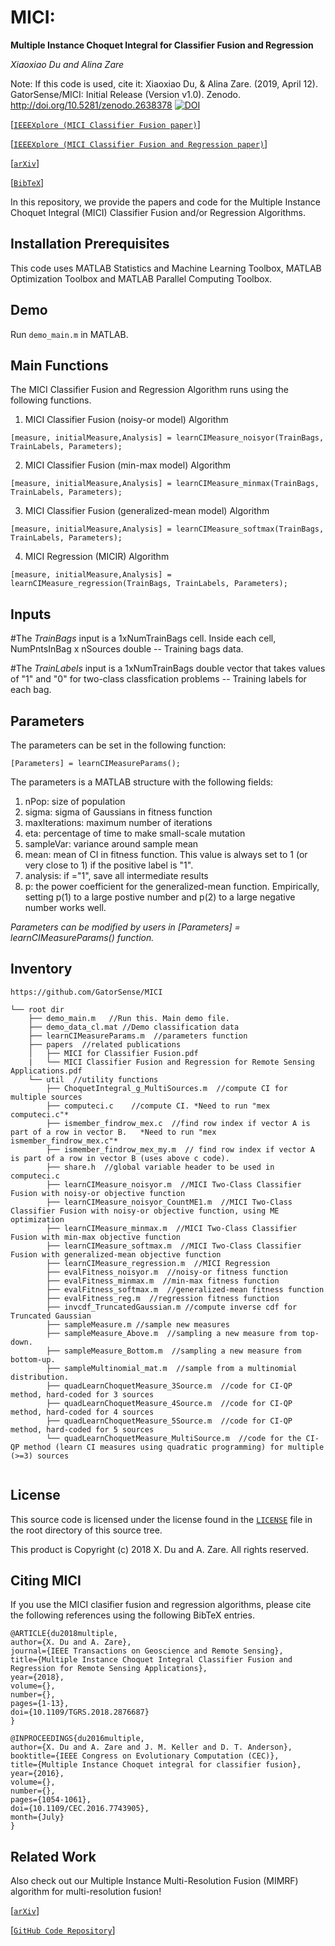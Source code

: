 # MICI:
**Multiple Instance Choquet Integral for Classifier Fusion and Regression**

_Xiaoxiao Du and Alina Zare_

Note: If this code is used, cite it: Xiaoxiao Du, & Alina Zare. (2019, April 12). GatorSense/MICI: Initial Release (Version v1.0). Zenodo. http://doi.org/10.5281/zenodo.2638378  [![DOI](https://zenodo.org/badge/DOI/10.5281/zenodo.2638378.svg)](https://doi.org/10.5281/zenodo.2638378)

[[`IEEEXplore (MICI Classifier Fusion paper)`](https://ieeexplore.ieee.org/document/7743905)]

[[`IEEEXplore (MICI Classifier Fusion and Regression paper)`](https://ieeexplore.ieee.org/document/8528500)]

[[`arXiv`](https://arxiv.org/abs/1803.04048)]

[[`BibTeX`](#CitingMICI)]


In this repository, we provide the papers and code for the Multiple Instance Choquet Integral (MICI) Classifier Fusion and/or Regression Algorithms.

## Installation Prerequisites

This code uses MATLAB Statistics and Machine Learning Toolbox,
MATLAB Optimization Toolbox and MATLAB Parallel Computing Toolbox.

## Demo

Run `demo_main.m` in MATLAB.

## Main Functions

The MICI Classifier Fusion and Regression Algorithm runs using the following functions.

1. MICI Classifier Fusion (noisy-or model) Algorithm  

```[measure, initialMeasure,Analysis] = learnCIMeasure_noisyor(TrainBags, TrainLabels, Parameters);```

2. MICI Classifier Fusion (min-max model) Algorithm

 ```[measure, initialMeasure,Analysis] = learnCIMeasure_minmax(TrainBags, TrainLabels, Parameters);```

3. MICI Classifier Fusion (generalized-mean model) Algorithm

```[measure, initialMeasure,Analysis] = learnCIMeasure_softmax(TrainBags, TrainLabels, Parameters);```

4. MICI Regression (MICIR) Algorithm

```[measure, initialMeasure,Analysis] = learnCIMeasure_regression(TrainBags, TrainLabels, Parameters);```


## Inputs

#The *TrainBags* input is a 1xNumTrainBags cell. Inside each cell, NumPntsInBag x nSources double -- Training bags data.

#The *TrainLabels* input is a 1xNumTrainBags double vector that takes values of "1" and "0" for two-class classfication problems -- Training labels for each bag.


## Parameters
The parameters can be set in the following function:

```[Parameters] = learnCIMeasureParams();```

The parameters is a MATLAB structure with the following fields:
1. nPop: size of population
2. sigma: sigma of Gaussians in fitness function
3. maxIterations: maximum number of iterations
4. eta: percentage of time to make small-scale mutation
5. sampleVar: variance around sample mean
6. mean: mean of CI in fitness function. This value is always set to 1 (or very close to 1) if the positive label is "1".
7. analysis: if ="1", save all intermediate results
8. p: the power coefficient for the generalized-mean function. Empirically, setting p(1) to a large postive number and p(2) to a large negative number works well.

*Parameters can be modified by users in [Parameters] = learnCIMeasureParams() function.*

## Inventory

```
https://github.com/GatorSense/MICI

└── root dir
    ├── demo_main.m   //Run this. Main demo file.
    ├── demo_data_cl.mat //Demo classification data
    ├── learnCIMeasureParams.m  //parameters function
    ├── papers  //related publications
    │   ├── MICI for Classifier Fusion.pdf
    |   └── MICI Classifier Fusion and Regression for Remote Sensing Applications.pdf
    └── util  //utility functions
        ├── ChoquetIntegral_g_MultiSources.m  //compute CI for multiple sources
        ├── computeci.c    //compute CI. *Need to run "mex computeci.c"*
        ├── ismember_findrow_mex.c  //find row index if vector A is part of a row in vector B.   *Need to run "mex ismember_findrow_mex.c"*
        ├── ismember_findrow_mex_my.m  // find row index if vector A is part of a row in vector B (uses above c code).
        ├── share.h  //global variable header to be used in computeci.c
        ├── learnCIMeasure_noisyor.m  //MICI Two-Class Classifier Fusion with noisy-or objective function
        ├── learnCIMeasure_noisyor_CountME1.m  //MICI Two-Class Classifier Fusion with noisy-or objective function, using ME optimization
        ├── learnCIMeasure_minmax.m  //MICI Two-Class Classifier Fusion with min-max objective function
        ├── learnCIMeasure_softmax.m  //MICI Two-Class Classifier Fusion with generalized-mean objective function
        ├── learnCIMeasure_regression.m  //MICI Regression
        ├── evalFitness_noisyor.m  //noisy-or fitness function
        ├── evalFitness_minmax.m  //min-max fitness function
        ├── evalFitness_softmax.m  //generalized-mean fitness function
        ├── evalFitness_reg.m  //regression fitness function
        ├── invcdf_TruncatedGaussian.m //compute inverse cdf for Truncated Gaussian
        ├── sampleMeasure.m //sample new measures
        ├── sampleMeasure_Above.m  //sampling a new measure from top-down.
        ├── sampleMeasure_Bottom.m  //sampling a new measure from bottom-up.
        ├── sampleMultinomial_mat.m  //sample from a multinomial distribution.
        ├── quadLearnChoquetMeasure_3Source.m  //code for CI-QP method, hard-coded for 3 sources
        ├── quadLearnChoquetMeasure_4Source.m  //code for CI-QP method, hard-coded for 4 sources
        ├── quadLearnChoquetMeasure_5Source.m  //code for CI-QP method, hard-coded for 5 sources
        └── quadLearnChoquetMeasure_MultiSource.m  //code for the CI-QP method (learn CI measures using quadratic programming) for multiple (>=3) sources


```

## License

This source code is licensed under the license found in the [`LICENSE`](LICENSE) file in the root directory of this source tree.

This product is Copyright (c) 2018 X. Du and A. Zare. All rights reserved.

## <a name="CitingMICI"></a>Citing MICI

If you use the MICI clasifier fusion and regression algorithms, please cite the following references using the following BibTeX entries.
```
@ARTICLE{du2018multiple,
author={X. Du and A. Zare},
journal={IEEE Transactions on Geoscience and Remote Sensing},
title={Multiple Instance Choquet Integral Classifier Fusion and Regression for Remote Sensing Applications},
year={2018},
volume={},
number={},
pages={1-13},
doi={10.1109/TGRS.2018.2876687}
}
```
```
@INPROCEEDINGS{du2016multiple,
author={X. Du and A. Zare and J. M. Keller and D. T. Anderson},
booktitle={IEEE Congress on Evolutionary Computation (CEC)},
title={Multiple Instance Choquet integral for classifier fusion},
year={2016},
volume={},
number={},
pages={1054-1061},
doi={10.1109/CEC.2016.7743905},
month={July}
}
```

## <a name="Related Work"></a>Related Work

Also check out our Multiple Instance Multi-Resolution Fusion (MIMRF) algorithm for multi-resolution fusion!


[[`arXiv`](https://arxiv.org/abs/1805.00930)]

[[`GitHub Code Repository`](https://github.com/GatorSense/MIMRF)]
